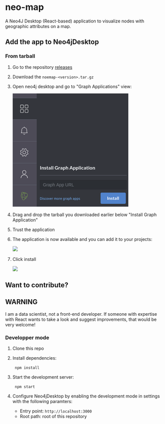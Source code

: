 # neo-map

A Neo4J Desktop (React-based) application to visualize nodes with geographic attributes on a map.


## Add the app to Neo4jDesktop

### From tarball

1. Go to the repository [releases](https://github.com/stellasia/neomap/releases)
2. Download the `noemap-<version>.tar.gz`
3. Open neo4j desktop and go to "Graph Applications" view:

	![](img/desktop_graphapp_install.png)

4. Drag and drop the tarball you downloaded earlier below "Install Graph Application"
5. Trust the application
6. The application is now available and you can add it to your projects:

	![](img/desktop_graphapp_install_add.png)

7. Click install

	![](img/desktop_graphapp_install_add_2.png)


## Want to contribute?

## WARNING

I am a data scientist, not a front-end developer. If someone with expertise with React wants to take a look and suggest improvements, that would be very welcome!


### Developper mode

1. Clone this repo
2. Install dependencies:

        npm install

3. Start the development server:

        npm start

4. Configure Neo4jDesktop by enabling the development mode in settings with the following paramters:
    - Entry point: `http://localhost:3000`
    - Root path: root of this repository

